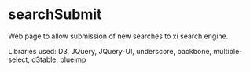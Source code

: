 # searchSubmit
Web page to allow submission of new searches to xi search engine.

Libraries used: D3, JQuery, JQuery-UI, underscore, backbone, multiple-select, d3table, blueimp
